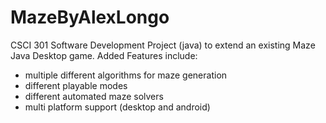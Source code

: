 # MazeByAlexLongo

CSCI 301 Software Development Project (java) to extend an existing Maze Java Desktop game.
Added Features include:
- multiple different algorithms for maze generation
- different playable modes
- different automated maze solvers
- multi platform support (desktop and android)
